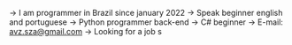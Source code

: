 -> I am programmer in Brazil since january 2022
-> Speak beginner english and portuguese
-> Python programmer back-end
-> C# beginner
-> E-mail: avz.sza@gmail.com
-> Looking for a job
s
